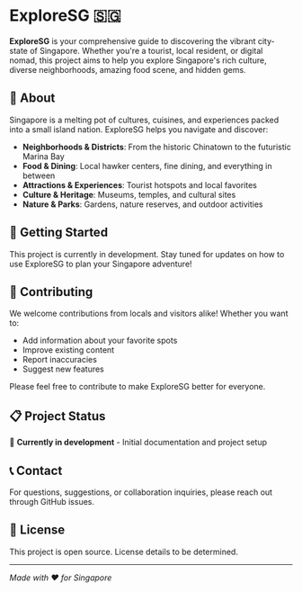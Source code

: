 # ExploreSG 🇸🇬

**ExploreSG** is your comprehensive guide to discovering the vibrant city-state of Singapore. Whether you're a tourist, local resident, or digital nomad, this project aims to help you explore Singapore's rich culture, diverse neighborhoods, amazing food scene, and hidden gems.

## 🌟 About

Singapore is a melting pot of cultures, cuisines, and experiences packed into a small island nation. ExploreSG helps you navigate and discover:

- **Neighborhoods & Districts**: From the historic Chinatown to the futuristic Marina Bay
- **Food & Dining**: Local hawker centers, fine dining, and everything in between  
- **Attractions & Experiences**: Tourist hotspots and local favorites
- **Culture & Heritage**: Museums, temples, and cultural sites
- **Nature & Parks**: Gardens, nature reserves, and outdoor activities

## 🚀 Getting Started

This project is currently in development. Stay tuned for updates on how to use ExploreSG to plan your Singapore adventure!

## 🤝 Contributing

We welcome contributions from locals and visitors alike! Whether you want to:
- Add information about your favorite spots
- Improve existing content
- Report inaccuracies
- Suggest new features

Please feel free to contribute to make ExploreSG better for everyone.

## 📋 Project Status

🚧 **Currently in development** - Initial documentation and project setup

## 📞 Contact

For questions, suggestions, or collaboration inquiries, please reach out through GitHub issues.

## 📄 License

This project is open source. License details to be determined.

---

*Made with ❤️ for Singapore*